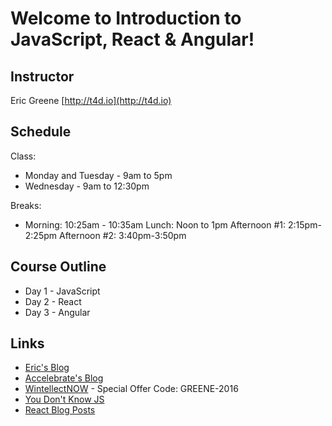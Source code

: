 # Welcome to Introduction to JavaScript, React & Angular!

## Instructor

Eric Greene [http://t4d.io](http://t4d.io)

## Schedule

Class:
- Monday and Tuesday - 9am to 5pm
- Wednesday - 9am to 12:30pm

Breaks:
- Morning: 10:25am - 10:35am
  Lunch: Noon to 1pm
	Afternoon #1: 2:15pm-2:25pm
	Afternoon #2: 3:40pm-3:50pm

## Course Outline

- Day 1 - JavaScript
- Day 2 - React
- Day 3 - Angular

## Links

- [Eric's Blog](http://t4d.io/)
- [Accelebrate's Blog](https://www.accelebrate.com/blog/)
- [WintellectNOW](https://www.wintellectnow.com/) - Special Offer Code: GREENE-2016
- [You Don't Know JS](https://github.com/getify/You-Dont-Know-JS)
- [React Blog Posts](https://github.com/training4developers/react-flux-blog)
